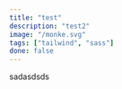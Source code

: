 ```yaml
---
title: "test"
description: "test2"
image: "/monke.svg"
tags: ["tailwind", "sass"]
done: false
---
```


sadasdsds
